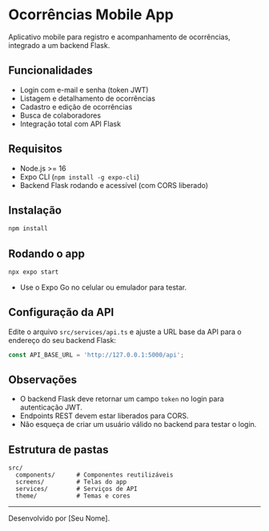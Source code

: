 # Ocorrências Mobile App

Aplicativo mobile para registro e acompanhamento de ocorrências, integrado a um backend Flask.

## Funcionalidades
- Login com e-mail e senha (token JWT)
- Listagem e detalhamento de ocorrências
- Cadastro e edição de ocorrências
- Busca de colaboradores
- Integração total com API Flask

## Requisitos
- Node.js >= 16
- Expo CLI (`npm install -g expo-cli`)
- Backend Flask rodando e acessível (com CORS liberado)

## Instalação
```sh
npm install
```

## Rodando o app
```sh
npx expo start
```
- Use o Expo Go no celular ou emulador para testar.

## Configuração da API
Edite o arquivo `src/services/api.ts` e ajuste a URL base da API para o endereço do seu backend Flask:
```ts
const API_BASE_URL = 'http://127.0.0.1:5000/api';
```

## Observações
- O backend Flask deve retornar um campo `token` no login para autenticação JWT.
- Endpoints REST devem estar liberados para CORS.
- Não esqueça de criar um usuário válido no backend para testar o login.

## Estrutura de pastas
```
src/
  components/      # Componentes reutilizáveis
  screens/         # Telas do app
  services/        # Serviços de API
  theme/           # Temas e cores
```

---

Desenvolvido por [Seu Nome]. 